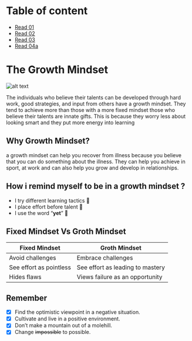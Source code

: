 # Table of content
- [Read 01](https://omx302.github.io/reading-notes/Read01)
- [Read 02](https://omx302.github.io/reading-notes/Read02)
- [Read 03](https://omx302.github.io/reading-notes/Read03)
- [Read 04a](https://omx302.github.io/reading-notes/Read04a)

# The Growth Mindset
![alt text](https://i.ibb.co/j3GbJW0/9f524-brain-2062057-960-720-removebg-preview.png)

The individuals who believe their talents can be developed through hard work, good strategies, and input from others have a growth mindset. They tend to achieve more than those with a more fixed mindset those who believe their talents are innate gifts. This is because they worry less about looking smart and they put more energy into learning

## Why Growth Mindset?
 a growth mindset can help you recover from illness because you believe that you can do something about the illness. They can help you achieve in sport, at work and can also help you grow and develop in relationships.
 
## How i remind myself to be in a growth mindset ?
- I try different learning tactics :book:
- I place effort before talent 	:muscle:
- I use the word “**yet**” :checkered_flag:

## Fixed Mindset Vs Groth Mindset 

| Fixed Mindset | Groth Mindset |
| ----------- | ----------- |
| Avoid challenges  | Embrace challenges |
| See effort as pointless | See effort as leading to mastery |
| Hides flaws | Views failure as an opportunity |


## Remember
- [x] Find the optimistic viewpoint in a negative situation.
- [x] Cultivate and live in a positive environment.
- [x] Don’t make a mountain out of a molehill.
- [x] Change ~~impossible~~ to possible.
